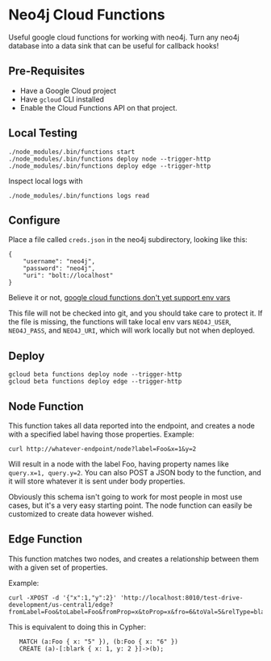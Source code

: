 # Neo4j Cloud Functions

Useful google cloud functions for working with neo4j.  Turn any neo4j
database into a data sink that can be useful for callback hooks!

## Pre-Requisites

- Have a Google Cloud project
- Have `gcloud` CLI installed
- Enable the Cloud Functions API on that project.

## Local Testing

```
./node_modules/.bin/functions start
./node_modules/.bin/functions deploy node --trigger-http
./node_modules/.bin/functions deploy edge --trigger-http
```

Inspect local logs with

```
./node_modules/.bin/functions logs read
```

## Configure

Place a file called `creds.json` in the neo4j subdirectory, looking like this:

```
{
    "username": "neo4j",
    "password": "neo4j",
    "uri": "bolt://localhost"
}
```

Believe it or not, [google cloud functions don't yet support env vars](https://issuetracker.google.com/issues/35907643)

This file will not be checked into git, and you should take care to protect it.  If the file is missing, the functions will take local env
vars `NEO4J_USER`, `NEO4J_PASS`, and `NEO4J_URI`, which will work locally
but not when deployed.

## Deploy

```
gcloud beta functions deploy node --trigger-http
gcloud beta functions deploy edge --trigger-http
```

## Node Function

This function takes all data reported into the endpoint, and creates a node with a specified label having those properties.   Example:

```
curl http://whatever-endpoint/node?label=Foo&x=1&y=2
```

Will result in a node with the label Foo, having property names like `query.x=1, query.y=2`.   You can also POST a JSON body to the function,
and it will store whatever it is sent under body properties.

Obviously this schema isn't going to work for most people in most use cases, but it's a very easy starting point.  The node function can easily
be customized to create data however wished.

## Edge Function

This function matches two nodes, and creates a relationship between them with a given set of properties.

Example:

```
curl -XPOST -d '{"x":1,"y":2}' 'http://localhost:8010/test-drive-development/us-central1/edge?fromLabel=Foo&toLabel=Foo&fromProp=x&toProp=x&fro=6&toVal=5&relType=blark'
```

This is equivalent to doing this in Cypher:

```
   MATCH (a:Foo { x: "5" }), (b:Foo { x: "6" })
   CREATE (a)-[:blark { x: 1, y: 2 }]->(b);
```